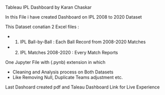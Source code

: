 Tableau IPL Dashboard by Karan Chaskar

In this File i have created Dashboard on IPL 2008 to 2020 Dataset

This Dataset conatian 2 Excel files :
 - 1. IPL Ball-by-Ball : Each Ball Record from 2008-2020 Matches
 - 2. IPL Matches 2008-2020 : Every Match Reports

One Jupyter File with (.pynb) extension in which
 - Cleaning and Analysis process on Both Datasets
 - Like Removing Null, Duplicate Teams adjustment etc.

Last Dashoard created pdf and Taleau Dashboard Link for Live Experience
